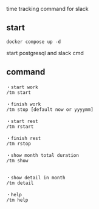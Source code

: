 
time tracking command for slack



## start

```
docker compose up -d
```

 start postgresql and slack cmd

## command

```
・start work
/tm start

・finish work
/tm stop [default now or yyyymm]

・start rest
/tm rstart 

・finish rest
/tm rstop 

・show month total duration
/tm show 


・show detail in month
/tm detail

・help
/tm help
```

